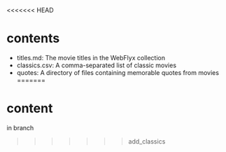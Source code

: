 <<<<<<< HEAD
# contents

- titles.md: The movie titles in the WebFlyx collection
- classics.csv: A comma-separated list of classic movies
- quotes: A directory of files containing memorable quotes from movies
=======
# content
in branch
>>>>>>> add_classics
